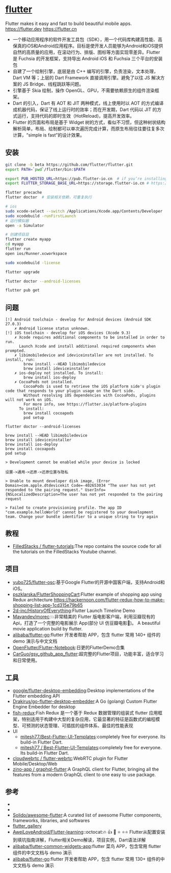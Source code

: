 # [flutter](https://github.com/flutter/flutter)

Flutter makes it easy and fast to build beautiful mobile apps. <https://flutter.dev> <https://flutter.cn>

* 一个移动应用程序的软件开发工具包（SDK），用一个代码库构建高性能、高保真的iOS和Android应用程序。目标是使开发人员能够为Android和iOS提供自然的高质量的应用，在滚动行为、排版、图标等方面实现零差异。Flutter 是 Fuchsia 的开发框架，支持导出 Android iOS 和 Fuchsia 三个平台的安装包
* 自建了一个绘制引擎，底层是由 C++ 编写的引擎，负责渲染，文本处理，Dart VM 等；上层的 Dart Framework 直接调用引擎。避免了以往 JS 解决方案的 JS Bridge、线程跳跃等问题。
* 引擎基于 Skia 绘制，操作 OpenGL、GPU，不需要依赖原生的组件渲染框架。
* Dart 的引入，Dart 有 AOT 和 JIT 两种模式，线上使用时以 AOT 的方式编译成机器代码，保证了线上运行时的效率；而在开发期，Dart 代码以 JIT 的方式运行，支持代码的即时生效（HotReload)，提高开发效率。
* Flutter 的页面和布局是基于 Widget 树的方式，看似不习惯，但这种树状结构解析简单，布局、绘制都可以单次遍历完成计算，而原生布局往往要往复多次计算，“simple is fast”的设计效果。

## 安装

```sh
git clone -b beta https://github.com/flutter/flutter.git
export PATH=`pwd`/flutter/bin:$PATH

export PUB_HOSTED_URL=https://pub.flutter-io.cn  # if you’re installing or using Flutter in China, it may be helpful to use a trustworthy local mirror site that hosts Flutter’s dependencies. https://dart-pub.mirrors.sjtug.sjtu.edu.cn/
export FLUTTER_STORAGE_BASE_URL=https://storage.flutter-io.cn # https://mirrors.sjtug.sjtu.edu.cn/

flutter precache
flutter doctor  # 安装相关依赖，可重复执行

# ios
sudo xcode-select --switch /Applications/Xcode.app/Contents/Developer
sudo xcodebuild -runFirstLaunch
# 运行模拟器
open -a Simulator

# 创建项⽬目
flutter create myapp
cd myapp
flutter run
open ios/Runner.xcworkspace

sudo xcodebuild -license

flutter upgrade

flutter doctor --android-licenses
```

```sh
flutter pub get
```

## 问题

```
[!] Android toolchain - develop for Android devices (Android SDK 27.0.3)
    ✗ Android license status unknown.
[!] iOS toolchain - develop for iOS devices (Xcode 9.3)
    ✗ Xcode requires additional components to be installed in order to run.
      Launch Xcode and install additional required components when prompted.
    ✗ libimobiledevice and ideviceinstaller are not installed. To install, run:
        brew install --HEAD libimobiledevice
        brew install ideviceinstaller
    ✗ ios-deploy not installed. To install:
        brew install ios-deploy
    ✗ CocoaPods not installed.
        CocoaPods is used to retrieve the iOS platform side's plugin code that responds to your plugin usage on the Dart side.
        Without resolving iOS dependencies with CocoaPods, plugins will not work on iOS.
        For more info, see https://flutter.io/platform-plugins
      To install:
        brew install cocoapods
        pod setup

flutter doctor --android-licenses

brew install --HEAD libimobiledevice
brew install ideviceinstaller
brew install ios-deploy
brew install cocoapods
pod setup

> Development cannot be enabled while your device is locked

设置->通用->还原->还原位置与隐私

> Unable to mount developer disk image, (Error Domain=com.apple.dtdevicekit Code=-402653034 "The user has not yet responded to the pairing request." UserInfo={NSLocalizedDescription=The user has not yet responded to the pairing request

> Failed to create provisioning profile. The app ID "com.example.helloWorld" cannot be registered to your development team. Change your bundle identifier to a unique string to try again
```

## 教程

* [FilledStacks / flutter-tutorials](https://github.com/FilledStacks/flutter-tutorials):The repo contains the source code for all the tutorials on the FilledStacks Youtube channel.

## 项目

* [yubo725/flutter-osc](https://github.com/yubo725/flutter-osc):基于Google Flutter的开源中国客户端，支持Android和iOS。
* [pszklarska/FlutterShoppingCart](https://github.com/pszklarska/FlutterShoppingCart):Flutter example of shopping app using Redux architecture <https://hackernoon.com/flutter-redux-how-to-make-shopping-list-app-1cd315e79b65>
* [2d-inc/HistoryOfEverything](https://github.com/2d-inc/HistoryOfEverything):Flutter Launch Timeline Demo
* [Mayandev/morec](https://github.com/Mayandev/morec):💥非常精美的 Flutter 版电影客户端，利用豆瓣现有的 Api，打造了一个完整的电影展示 App(部分 UI 仿豆瓣电影🎥)。 A beautiful movie application build by flutter.
* [alibaba/flutter-go](https://github.com/alibaba/flutter-go):flutter 开发者帮助 APP，包含 flutter 常用 140+ 组件的demo 演示与中文文档
* [OpenFlutter/Flutter-Notebook](https://github.com/OpenFlutter/Flutter-Notebook):日更的FlutterDemo合集
* [CarGuo/gsy_github_app_flutter](https://github.com/CarGuo/gsy_github_app_flutter):超完整的Flutter项目，功能丰富，适合学习和日常使用。

## 工具

* [google/flutter-desktop-embedding](https://github.com/google/flutter-desktop-embedding):Desktop implementations of the Flutter embedding API
* [Drakirus/go-flutter-desktop-embedder](https://github.com/Drakirus/go-flutter-desktop-embedder):A Go (golang) Custom Flutter Engine Embedder for desktop
* [fish-redux](https://github.com/alibaba/fish-redux):Fish Redux 是一个基于 Redux 数据管理的组装式 flutter 应用框架，特别适用于构建中大型的复杂应用，它最显著的特征是函数式的编程模型、可预测的状态管理、可插拔的组件体系、最佳的性能表现
* UI
  - [mitesh77/Best-Flutter-UI-Templates](https://github.com/mitesh77/Best-Flutter-UI-Templates):completely free for everyone. Its build-in Flutter Dart.
  - [mitesh77 / Best-Flutter-UI-Templates](https://github.com/mitesh77/Best-Flutter-UI-Templates):completely free for everyone. Its build-in Flutter Dart.
* [cloudwebrtc / flutter-webrtc](https://github.com/cloudwebrtc/flutter-webrtc):WebRTC plugin for Flutter Mobile/Desktop/Web
* [zino-app / graphql-flutter](https://github.com/zino-app/graphql-flutter):A GraphQL client for Flutter, bringing all the features from a modern GraphQL client to one easy to use package.

## 参考

* [](https://flutter.dev/docs/cookbook)
* [](https://flutter.dev/docs/get-started/codelab)
* [Solido/awesome-flutter](https://github.com/Solido/awesome-flutters):A curated list of awesome Flutter components, frameworks, libraries, and softwares
* [flutter_gallery](https://github.com/flutter/flutter/tree/master/examples/flutter_gallery)
* [AweiLoveAndroid/Flutter-learning](https://github.com/AweiLoveAndroid/Flutter-learning)::octocat:🔥 👍 🌟 ⭐️ ⭐️⭐️ Flutter从配置安装到填坑指南详解，Flutter相关Demo解读，项目实例，Dart语法详解
* [alibaba/flutter-common-widgets-app](https://github.com/alibaba/flutter-common-widgets-app):flutter 菜鸟 APP，包含常用 flutter 组件的中文文档与 demo 演示
* [alibaba/flutter-go](https://github.com/alibaba/flutter-go):flutter 开发者帮助 APP，包含 flutter 常用 130+ 组件的中文文档与 demo 演示
